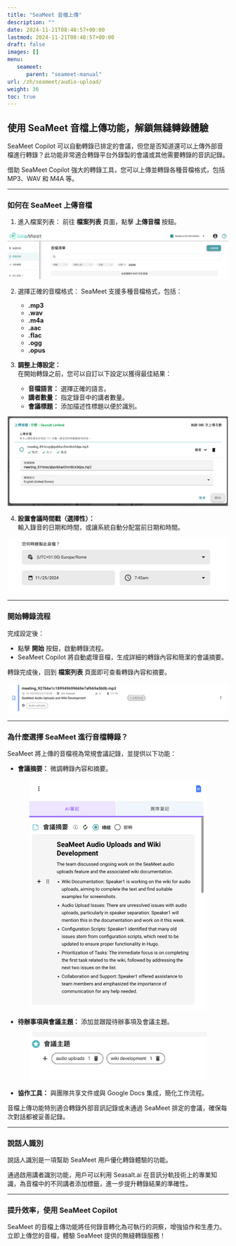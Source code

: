 ```yaml
---
title: "SeaMeet 音檔上傳"
description: ""
date: 2024-11-21T08:48:57+00:00
lastmod: 2024-11-21T08:48:57+00:00
draft: false
images: []
menu:
   seameet:
      parent: "seameet-manual"
url: /zh/seameet/audio-upload/
weight: 36
toc: true
---
```


## 使用 SeaMeet 音檔上傳功能，解鎖無縫轉錄體驗

SeaMeet Copilot 可以自動轉錄已排定的會議，但您是否知道還可以上傳外部音檔進行轉錄？此功能非常適合轉錄平台外錄製的會議或其他需要轉錄的音訊記錄。

借助 SeaMeet Copilot 強大的轉錄工具，您可以上傳並轉錄各種音檔格式，包括 MP3、WAV 和 M4A 等。

---

### 如何在 SeaMeet 上傳音檔

1. 進入檔案列表： 
   前往 **檔案列表** 頁面，點擊 **上傳音檔** 按鈕。

<center>

<img src="/images/seameet-zh/seameet-audio-upload/file-list-ui.png" alt="SeaMeet 檔案列表介面"/>

</center>

2. 選擇正確的音檔格式：
   SeaMeet 支援多種音檔格式，包括：
   - **.mp3**
   - **.wav**
   - **.m4a**
   - **.aac**
   - **.flac**
   - **.ogg**
   - **.opus**

3. **調整上傳設定：**  
   在開始轉錄之前，您可以自訂以下設定以獲得最佳結果：
   - **音檔語言：** 選擇正確的語言。
   - **講者數量：** 指定錄音中的講者數量。
   - **會議標題：** 添加描述性標題以便於識別。

<center>

<img src="/images/seameet-zh/seameet-audio-upload/transcription-setting.png" alt="SeaMeet 轉錄設定介面"/>

</center>

4. **設置會議時間戳（選擇性）：**  
   輸入錄音的日期和時間，或讓系統自動分配當前日期和時間。

<center>

<img src="/images/seameet-zh/seameet-audio-upload/time-setting.png" alt="SeaMeet 會議時間設定介面"/>

</center>

---

### 開始轉錄流程

完成設定後：

- 點擊 **開始** 按鈕，啟動轉錄流程。
- SeaMeet Copilot 將自動處理音檔，生成詳細的轉錄內容和簡潔的會議摘要。

轉錄完成後，回到 **檔案列表** 頁面即可查看轉錄內容和摘要。

<center>

<img src="/images/seameet-zh/seameet-audio-upload/loaded-meeting.png" alt="SeaMeet 上傳音檔錄製介面"/>

</center>

---

### 為什麼選擇 SeaMeet 進行音檔轉錄？

SeaMeet 將上傳的音檔視為常規會議記錄，並提供以下功能：

- **會議摘要：** 微調轉錄內容和摘要。

<center>

<img width="80%" src="/images/seameet-zh/seameet-audio-upload/summary.png" alt="SeaMeet 會議摘要介面"/>

</center>

- **待辦事項與會議主題：** 添加並跟蹤待辦事項及會議主題。

<center>

<img width="80%" src="/images/seameet-zh/seameet-audio-upload/discussed-topic.png" alt="SeaMeet 會議主題介面"/>

</center>

- **協作工具：** 與團隊共享文件或與 Google Docs 集成，簡化工作流程。


音檔上傳功能特別適合轉錄外部音訊記錄或未通過 SeaMeet 排定的會議，確保每次對話都被妥善記錄。

---

### **說話人識別**

說話人識別是一項幫助 SeaMeet 用戶優化轉錄體驗的功能。

通過啟用講者識別功能，用戶可以利用 Seasalt.ai 在音訊分軌技術上的專業知識，為音檔中的不同講者添加標籤，進一步提升轉錄結果的準確性。

---

### 提升效率，使用 SeaMeet Copilot

SeaMeet 的音檔上傳功能將任何錄音轉化為可執行的洞察，增強協作和生產力。立即上傳您的音檔，體驗 SeaMeet 提供的無縫轉錄服務！
